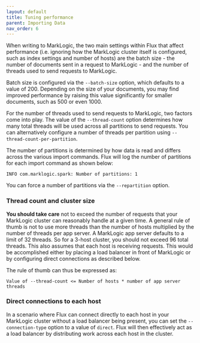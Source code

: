 ```yaml
---
layout: default
title: Tuning performance
parent: Importing Data
nav_order: 6
---
```


When writing to MarkLogic, the two main settings within Flux that affect performance (i.e. ignoring how the MarkLogic
cluster itself is configured, such as index settings and number of hosts) are the batch size - the number of documents
sent in a request to MarkLogic - and the number of threads used to send requests to MarkLogic.

Batch size is configured via the `--batch-size` option, which defaults to a value of 200. Depending on the size of
your documents, you may find improved performance by raising this value significantly for smaller documents, such as 500
or even 1000.

For the number of threads used to send requests to MarkLogic, two factors come into play.
The value of the `--thread-count` option determines how many total threads will be used across all partitions to send
requests. You can alternatively configure a number of threads per partition using `--thread-count-per-partition`.

The number of partitions is determined by how data is read and differs across the various import commands.
Flux will log the number of partitions for each import command as shown below:

    INFO com.marklogic.spark: Number of partitions: 1

You can force a number of partitions via the `--repartition` option.

### Thread count and cluster size

**You should take care** not to exceed the number of requests that your MarkLogic cluster can reasonably handle at a
given time. A general rule of thumb is not to use more threads than the number of hosts multiplied by the number of
threads per app server. A MarkLogic app server defaults to a limit of 32 threads. So for a 3-host cluster, you should
not exceed 96 total threads. This also assumes that each host is receiving requests. This would be accomplished either
by placing a load balancer in front of MarkLogic or by configuring direct connections as described below.

The rule of thumb can thus be expressed as:

    Value of --thread-count <= Number of hosts * number of app server threads

### Direct connections to each host

In a scenario where Flux can connect directly to each host in your MarkLogic cluster without a load balancer being 
present, you can set the `--connection-type` option to a value of `direct`. Flux will then effectively act as a load 
balancer by distributing work across each host in the cluster. 
